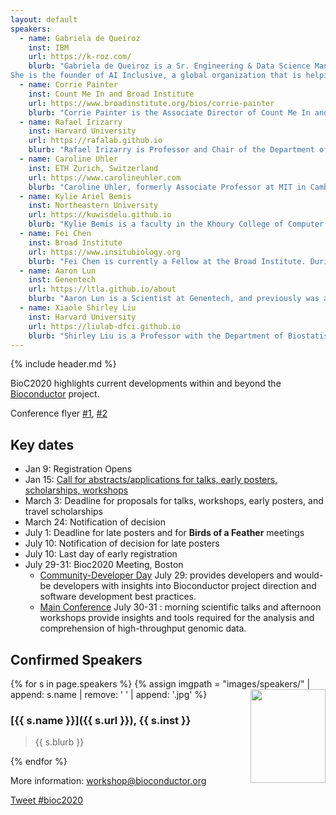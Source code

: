 ```yaml
---
layout: default
speakers:
  - name: Gabriela de Queiroz
    inst: IBM
    url: https://k-roz.com/
    blurb: "Gabriela de Queiroz is a Sr. Engineering & Data Science Manager at IBM where she leads the CODAIT Machine Learning Team. She works in different open source projects and is actively involved with several organizations to foster an inclusive community.
She is the founder of AI Inclusive, a global organization that is helping increase the representation and participation of gender minorities in Artificial Intelligence. She is also the founder of R-Ladies, a worldwide organization for promoting diversity in the R community with more than 180 chapters in 45+ countries. She has worked in several startups where she built teams, developed statistical models and employed a variety of techniques to derive insights and drive data-centric decisions."
  - name: Corrie Painter
    inst: Count Me In and Broad Institute
    url: https://www.broadinstitute.org/bios/corrie-painter
    blurb: "Corrie Painter is the Associate Director of Count Me In and is a research scientist at the Broad Institute of MIT and Harvard.  A trained cancer researcher with a Ph.D. in biochemistry, she completed her postdoctoral work in cancer immunology, focused on melanoma. In 2010, Painter was diagnosed with angiosarcoma. She has combined her cancer advocacy and scientific background to engage with patients in order to build and carry out patient-partnered genomics studies. She is also the co-founder of Angiosarcoma Awareness Inc."
  - name: Rafael Irizarry
    inst: Harvard University
    url: https://rafalab.github.io
    blurb: "Rafael Irizarry is Professor and Chair of the Department of Data Sciences at the Dana-Farber Cancer Institute and a Professor of Biostatistics at Harvard School of Public Health, and one of the original founders of the Bioconductor Project. Professor Irizarry’s work has focused on problems related to microarray, next-generation sequencing, and genomic data. Currently, he is interested in leveraging his knowledge in translational work, e.g. developing diagnostic tools and discovering biomarkers. During his career, he has co-authored papers on a variety of topics including musical sound signals, infectious diseases, circadian patterns in health, fetal health monitoring, and estimating the effects of Hurricane María in Puerto Rico."
  - name: Caroline Uhler
    inst: ETH Zurich, Switzerland
    url: https://www.carolineuhler.com
    blurb: "Caroline Uhler, formerly Associate Professor at MIT in Cambridge, USA, recently joined the ETH Zurich, Switzerland, as Professor of Machine Learning, Statistics and Genomics. Her research focuses on statistics, machine learning and computational biology. In particular, graphical models, causal inference, algebraic statistics and applications to genomics, for example linking the spatial organization of the DNA with gene regulation."
  - name: Kylie Ariel Bemis
    inst: Northeastern University
    url: https://kuwisdelu.github.io
    blurb: "Kylie Bemis is a faculty in the Khoury College of Computer Sciences at Northeastern University where she teaches data science and develops curriculum for the MS in Data Science program. Her research interests include machine learning and large-scale statistical computing for bioinformatics. She is active in outreach to the Native American and LGBTQ communities, an enrolled member of the Zuni tribe, and a writer of fiction and poetry."
  - name: Fei Chen
    inst: Broad Institute
    url: https://www.insitubiology.org
    blurb: "Fei Chen is currently a Fellow at the Broad Institute. During the course of his doctoral studies in Biological Engineering at MIT, Fei co-invented expansion microscopy (ExM): A breakthrough technique that allows for super-resolution imaging of biological samples with conventional light microscopes. Chen's lab utilizes ExM as a platform for in situ transcriptomics and epigenomics, while continuing to pioneer novel molecular and microscopy tools to uniquely illuminate biological pathways and function."
  - name: Aaron Lun
    inst: Genentech
    url: https://ltla.github.io/about
    blurb: "Aaron Lun is a Scientist at Genentech, and previously was a research associate in John Marioni’s group at the CRUK Cambridge Institute and completed a PhD with Gordon Smyth at the Walter and Eliza Hall Institute for Medical Research in Melbourne. Aaron is a prolific contributor to the Bioconductor project, currently especially in the area of single-cell RNA-seq."
  - name: Xiaole Shirley Liu
    inst: Harvard University
    url: https://liulab-dfci.github.io
    blurb: "Shirley Liu is a Professor with the Department of Biostatistics and Computational Biology at the Dana-Farber Cancer Institute and Harvard School of Public Health. Her research focuses on algorithm development and integrative mining from big data generated on microarrays, massively parallel sequencing, and other high throughput techniques to model the specificity and function of transcription factors, chromatin regulators and lncRNAs in tumor development, progression, drug response and resistance."
---
```


{% include header.md %}

BioC2020 highlights current developments within and beyond
the [Bioconductor](https://www.bioconductor.org) project. 

Conference flyer [#1](images/flyers/BioC2020Flyerlandscape.pdf), [#2](images/flyers/BioC2020FlyerPortrait.pdf)

## Key dates

- Jan 9: Registration Opens
- Jan 15: [Call for abstracts/applications for talks, early posters, scholarships, workshops](call-for-abstracts.html)
- March 3: Deadline for proposals for talks, workshops, early posters, and travel scholarships
- March 24: Notification of decision
- July 1: Deadline for late posters and for __Birds of a Feather__ meetings
- July 10: Notification of decision for late posters
- July 10: Last day of early registration
- July 29-31: Bioc2020 Meeting, Boston
  - [Community-Developer Day](./schedule-developer-day) July 29:
    provides developers and would-be developers with insights into
    Bioconductor project direction and software development best
    practices.
  - [Main Conference](./schedule-day-two) July 30-31 :
    morning scientific talks and afternoon workshops provide insights
    and tools required for the analysis and comprehension of
    high-throughput genomic data.
  

## Confirmed Speakers

{% for s in page.speakers %}
{% assign imgpath = "images/speakers/" | append: s.name | remove: ' ' | append: '.jpg' %}
<img src="{{ imgpath }}" style="float:right; width:120px; height:150px; object-fit: cover">
### [{{ s.name }}]({{ s.url }}), {{ s.inst }}

> {{ s.blurb }}

{% endfor %}

More information: [workshop@bioconductor.org][contact]

<a href="https://twitter.com/intent/tweet?button_hashtag=bioc2020&ref_src=twsrc%5Etfw"
    class="twitter-hashtag-button"
    data-show-count="false">Tweet #bioc2020</a>

<script async src="https://platform.twitter.com/widgets.js" charset="utf-8"></script>

[contact]: mailto:workshop@bioconductor.org?subject=BioC2020%20question
[survey]: https://forms.gle/eRWv3tdXLvxYT2CYA
